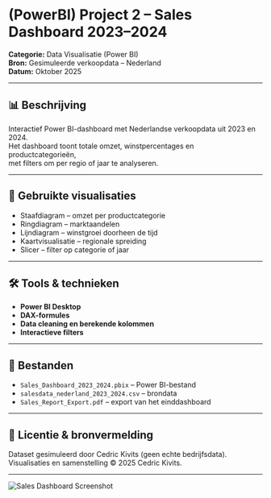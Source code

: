 # (PowerBI) Project 2 – Sales Dashboard 2023–2024

**Categorie:** Data Visualisatie (Power BI)  
**Bron:** Gesimuleerde verkoopdata – Nederland  
**Datum:** Oktober 2025  

---

## 📊 Beschrijving
Interactief Power BI-dashboard met Nederlandse verkoopdata uit 2023 en 2024.  
Het dashboard toont totale omzet, winstpercentages en productcategorieën,  
met filters om per regio of jaar te analyseren.

---

## 🧩 Gebruikte visualisaties
- Staafdiagram – omzet per productcategorie  
- Ringdiagram – marktaandelen  
- Lijndiagram – winstgroei doorheen de tijd  
- Kaartvisualisatie – regionale spreiding  
- Slicer – filter op categorie of jaar  

---

## 🛠️ Tools & technieken
- **Power BI Desktop**  
- **DAX-formules**  
- **Data cleaning en berekende kolommen**  
- **Interactieve filters**

---

## 📁 Bestanden
- `Sales_Dashboard_2023_2024.pbix` – Power BI-bestand  
- `salesdata_nederland_2023_2024.csv` – brondata  
- `Sales_Report_Export.pdf` – export van het einddashboard  

---

## 🔗 Licentie & bronvermelding
Dataset gesimuleerd door Cedric Kivits (geen echte bedrijfsdata).  
Visualisaties en samenstelling © 2025 Cedric Kivits.

---

![Sales Dashboard Screenshot](sales_dashboard_screenshot.png)
